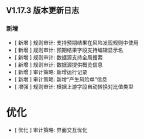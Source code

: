 ## V1.17.3 版本更新日志

### 新增

- [ 新增 ] 规则审计: 支持预期结果在风险发现规则中使用
- [ 新增 ] 规则审计: 预期结果字段支持编辑显示名
- [ 新增 ] 规则审计: 数据源支持全局搜索
- [ 新增 ] 规则审计: 数据源提供概览信息
- [ 新增 ] 审计策略: 新增运行记录
- [ 新增 ] 审计策略: 新增“产生风险单”信息
- [ 增强 ] 规则审计: 根据上游字段自动转换对比值类型

# 优化
- [ 优化 ] 审计策略: 界面交互优化

